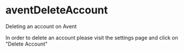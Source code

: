 # aventDeleteAccount
Deleting an account on Avent

In order to delete an account please visit the settings page and click on "Delete Account"
